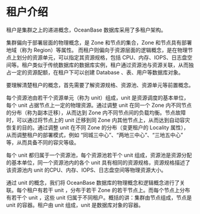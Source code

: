 # 租户介绍

租户是集群之上的递进概念，OceanBase 数据库采用了多租户架构。

集群偏向于部署层面的物理概念，是 Zone 和节点的集合，Zone 和节点具有部署地域（称为 Region）等属性。 而租户则偏向于资源层面的逻辑概念，是在物理节点上划分的资源单元，可以指定其资源规格，包括 CPU、内存、IOPS、日志盘空间等。租户类似于传统数据库的数据库实例，租户通过资源池与资源关联，从而独占一定的资源配额，在租户下可以创建 Database 、表、用户等数据库对象。

要理解清楚租户的概念，首先需要了解资源规格、资源池、资源单元等前置概念。

每个资源池由若干个资源单元（称为 unit）组成，unit 是资源调度的基本单位，每个 unit 占据节点上一定的物理资源。通过调整 unit 在同一个 Zone 内不同节点的分布（称为副本迁移），从而达到 Zone 内不同节点间的负载均衡。节点故障时，可以通过将节点上的 unit 迁移到同 Zone 内其他节点上，从而达到自动容灾恢复的目的。通过调整 unit 在不同 Zone 的分布（变更租户的 Locality 属性），从而调整租户的部署模式，例如 “同城三中心”、“两地三中心”、“三地五中心” 等，从而具备不同的容灾等级。

每个 unit 都归属于一个资源池，每个资源池若干个 unit 组成，资源池是资源分配的基本单位，同一个资源池内的各个 unit 具有相同的资源规格，资源规格描述了该资源池内 unit 的CPU、内存、IOPS、日志盘空间等物理资源大小。

通过 unit 的概念，我们将 OceanBase 数据库的物理概念和逻辑概念进行了关联。每个租户有若干 unit ，分布于若干 Zone 的若干节点上。而每个节点上分布有若干个 unit ，这些 unit 归属于不同租户。概括的讲：集群由节点组成，节点是 unit 的容器。租户由 unit 组成，unit 是数据库对象的容器。
